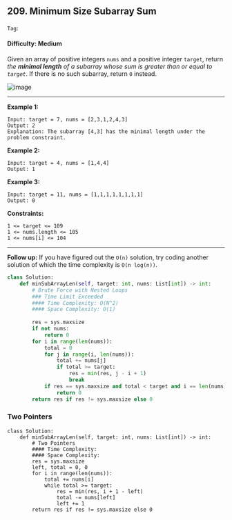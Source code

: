 ## 209. Minimum Size Subarray Sum

```Tag```:

#### Difficulty: Medium

Given an array of positive integers ```nums``` and a positive integer ```target```, return _the __minimal length__ of a subarray whose sum is greater than or equal to ```target```_. If there is no such subarray, return ```0``` instead.

![image](https://user-images.githubusercontent.com/35042430/209982455-57daa1fc-d043-4b35-8304-51ab96d0bbf2.png)

---

__Example 1:__
```
Input: target = 7, nums = [2,3,1,2,4,3]
Output: 2
Explanation: The subarray [4,3] has the minimal length under the problem constraint.
```

__Example 2:__
```
Input: target = 4, nums = [1,4,4]
Output: 1
```

__Example 3:__
```
Input: target = 11, nums = [1,1,1,1,1,1,1,1]
Output: 0
```

__Constraints:__
```
1 <= target <= 109
1 <= nums.length <= 105
1 <= nums[i] <= 104
```

---

__Follow up:__ If you have figured out the ```O(n)``` solution, try coding another solution of which the time complexity is ```O(n log(n))```.

```Python
class Solution:
    def minSubArrayLen(self, target: int, nums: List[int]) -> int:
        # Brute Force with Nested Loops
        ### Time Limit Exceeded
        #### Time Complexity: O(N^2)
        #### Space Complexity: O(1)
        
        res = sys.maxsize
        if not nums:
            return 0
        for i in range(len(nums)):
            total = 0
            for j in range(i, len(nums)):
                total += nums[j]
                if total >= target:
                    res = min(res, j - i + 1)
                    break
            if res == sys.maxsize and total < target and i == len(nums) - 1:
                return 0
        return res if res != sys.maxsize else 0
```

### Two Pointers

```
class Solution:
    def minSubArrayLen(self, target: int, nums: List[int]) -> int:
        # Two Pointers
        #### Time Complexity:
        #### Space Complexity:
        res = sys.maxsize
        left, total = 0, 0
        for i in range(len(nums)):
            total += nums[i]
            while total >= target:
                res = min(res, i + 1 - left)
                total -= nums[left]
                left += 1
        return res if res != sys.maxsize else 0
```
